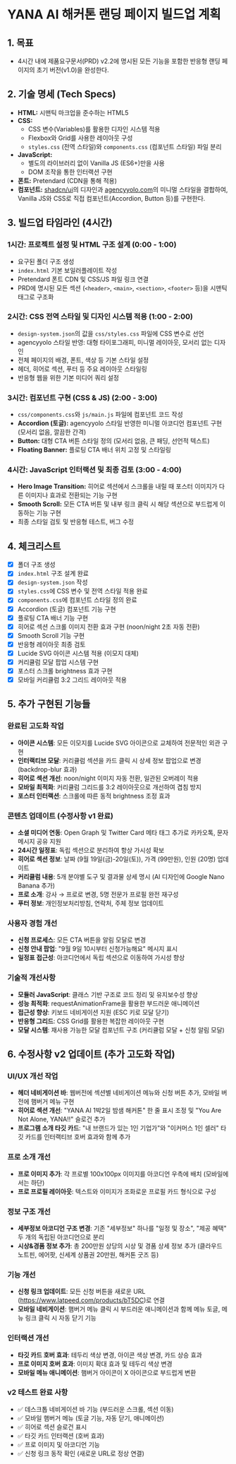 # YANA AI 해커톤 랜딩 페이지 빌드업 계획

## 1. 목표

-   4시간 내에 제품요구문서(PRD) v2.2에 명시된 모든 기능을 포함한 반응형 랜딩 페이지의 초기 버전(v1.0)을 완성한다.

## 2. 기술 명세 (Tech Specs)

-   **HTML:** 시맨틱 마크업을 준수하는 HTML5
-   **CSS:**
    -   CSS 변수(Variables)를 활용한 디자인 시스템 적용
    -   Flexbox와 Grid를 사용한 레이아웃 구성
    -   `styles.css` (전역 스타일)와 `components.css` (컴포넌트 스타일) 파일 분리
-   **JavaScript:**
    -   별도의 라이브러리 없이 Vanilla JS (ES6+)만을 사용
    -   DOM 조작을 통한 인터랙션 구현
-   **폰트:** Pretendard (CDN을 통해 적용)
-   **컴포넌트:** [shadcn/ui](https://ui.shadcn.com/docs/components)의 디자인과 [agencyyolo.com](https://agencyyolo.com)의 미니멀 스타일을 결합하여, Vanilla JS와 CSS로 직접 컴포넌트(Accordion, Button 등)를 구현한다.

## 3. 빌드업 타임라인 (4시간)

### **1시간: 프로젝트 설정 및 HTML 구조 설계 (0:00 - 1:00)**

-   요구된 폴더 구조 생성
-   `index.html` 기본 보일러플레이트 작성
-   Pretendard 폰트 CDN 및 CSS/JS 파일 링크 연결
-   PRD에 명시된 모든 섹션 (`<header>`, `<main>`, `<section>`, `<footer>` 등)을 시맨틱 태그로 구조화

### **2시간: CSS 전역 스타일 및 디자인 시스템 적용 (1:00 - 2:00)**

-   `design-system.json`의 값을 `css/styles.css` 파일에 CSS 변수로 선언
-   agencyyolo 스타일 반영: 대형 타이포그래피, 미니멀 레이아웃, 모서리 없는 디자인
-   전체 페이지의 배경, 폰트, 색상 등 기본 스타일 설정
-   헤더, 히어로 섹션, 푸터 등 주요 레이아웃 스타일링
-   반응형 웹을 위한 기본 미디어 쿼리 설정

### **3시간: 컴포넌트 구현 (CSS & JS) (2:00 - 3:00)**

-   `css/components.css`와 `js/main.js` 파일에 컴포넌트 코드 작성
-   **Accordion (토글):** agencyyolo 스타일 반영한 미니멀 아코디언 컴포넌트 구현 (모서리 없음, 깔끔한 간격)
-   **Button:** 대형 CTA 버튼 스타일 정의 (모서리 없음, 큰 패딩, 선언적 텍스트)
-   **Floating Banner:** 플로팅 CTA 배너 위치 고정 및 스타일링

### **4시간: JavaScript 인터랙션 및 최종 검토 (3:00 - 4:00)**

-   **Hero Image Transition:** 히어로 섹션에서 스크롤을 내릴 때 포스터 이미지가 다른 이미지나 효과로 전환되는 기능 구현
-   **Smooth Scroll:** 모든 CTA 버튼 및 내부 링크 클릭 시 해당 섹션으로 부드럽게 이동하는 기능 구현
-   최종 스타일 검토 및 반응형 테스트, 버그 수정

## 4. 체크리스트

-   [x] 폴더 구조 생성
-   [x] `index.html` 구조 설계 완료
-   [x] `design-system.json` 작성
-   [x] `styles.css`에 CSS 변수 및 전역 스타일 적용 완료
-   [x] `components.css`에 컴포넌트 스타일 정의 완료
-   [x] Accordion (토글) 컴포넌트 기능 구현
-   [x] 플로팅 CTA 배너 기능 구현
-   [x] 히어로 섹션 스크롤 이미지 전환 효과 구현 (noon/night 2초 자동 전환)
-   [x] Smooth Scroll 기능 구현
-   [x] 반응형 레이아웃 최종 검토
-   [x] Lucide SVG 아이콘 시스템 적용 (이모지 대체)
-   [x] 커리큘럼 모달 팝업 시스템 구현
-   [x] 포스터 스크롤 brightness 효과 구현
-   [x] 모바일 커리큘럼 3:2 그리드 레이아웃 적용

## 5. 추가 구현된 기능들

### 완료된 고도화 작업
- **아이콘 시스템**: 모든 이모지를 Lucide SVG 아이콘으로 교체하여 전문적인 외관 구현
- **인터랙티브 모달**: 커리큘럼 섹션을 카드 클릭 시 상세 정보 팝업으로 변경 (backdrop-blur 효과)
- **히어로 섹션 개선**: noon/night 이미지 자동 전환, 일관된 오버레이 적용
- **모바일 최적화**: 커리큘럼 그리드를 3:2 레이아웃으로 개선하여 겹침 방지
- **포스터 인터랙션**: 스크롤에 따른 동적 brightness 조정 효과

### 콘텐츠 업데이트 (수정사항 v1 완료)
- **소셜 미디어 연동**: Open Graph 및 Twitter Card 메타 태그 추가로 카카오톡, 문자메시지 공유 지원
- **24시간 일정표**: 독립 섹션으로 분리하여 항상 가시성 확보
- **히어로 섹션 정보**: 날짜 (9월 19일(금)-20일(토)), 가격 (99만원), 인원 (20명) 업데이트
- **커리큘럼 내용**: 5개 분야별 도구 및 결과물 상세 명시 (AI 디자인에 Google Nano Banana 추가)
- **프로 소개**: 강사 → 프로로 변경, 5명 전문가 프로필 완전 재구성
- **푸터 정보**: 개인정보처리방침, 연락처, 주체 정보 업데이트

### 사용자 경험 개선
- **신청 프로세스**: 모든 CTA 버튼을 알림 모달로 변경
- **신청 안내 팝업**: "9월 9일 10시부터 신청가능해요" 메시지 표시
- **일정표 접근성**: 아코디언에서 독립 섹션으로 이동하여 가시성 향상

### 기술적 개선사항
- **모듈러 JavaScript**: 클래스 기반 구조로 코드 정리 및 유지보수성 향상
- **성능 최적화**: requestAnimationFrame을 활용한 부드러운 애니메이션
- **접근성 향상**: 키보드 네비게이션 지원 (ESC 키로 모달 닫기)
- **반응형 그리드**: CSS Grid를 활용한 복잡한 레이아웃 구현
- **모달 시스템**: 재사용 가능한 모달 컴포넌트 구조 (커리큘럼 모달 + 신청 알림 모달)

## 6. 수정사항 v2 업데이트 (추가 고도화 작업)

### UI/UX 개선 작업
- **헤더 네비게이션 바**: 웹버전에 섹션별 네비게이션 메뉴와 신청 버튼 추가, 모바일 버전에 햄버거 메뉴 구현
- **히어로 섹션 개선**: "YANA AI 1박2일 밤샘 해커톤" 한 줄 표시 조정 및 "You Are Not Alone, YANA!!" 슬로건 추가
- **프로그램 소개 타깃 카드**: "내 브랜드가 있는 1인 기업가"와 "이커머스 1인 셀러" 타깃 카드를 인터랙티브 호버 효과와 함께 추가

### 프로 소개 개선
- **프로 이미지 추가**: 각 프로별 100x100px 이미지를 아코디언 우측에 배치 (모바일에서는 하단)
- **프로 프로필 레이아웃**: 텍스트와 이미지가 조화로운 프로필 카드 형식으로 구성

### 정보 구조 개선
- **세부정보 아코디언 구조 변경**: 기존 "세부정보" 하나를 "일정 및 장소", "제공 혜택" 두 개의 독립된 아코디언으로 분리
- **시상&경품 정보 추가**: 총 200만원 상당의 시상 및 경품 상세 정보 추가 (클라우드 노트핀, 에어팟, 신세계 상품권 20만원, 해커톤 굿즈 등)

### 기능 개선
- **신청 링크 업데이트**: 모든 신청 버튼을 새로운 URL (https://www.latpeed.com/products/bT5DC)로 연결
- **모바일 네비게이션**: 햄버거 메뉴 클릭 시 부드러운 애니메이션과 함께 메뉴 토글, 메뉴 링크 클릭 시 자동 닫기 기능

### 인터랙션 개선
- **타깃 카드 호버 효과**: 테두리 색상 변경, 아이콘 색상 변경, 카드 상승 효과
- **프로 이미지 호버 효과**: 이미지 확대 효과 및 테두리 색상 변경
- **모바일 메뉴 애니메이션**: 햄버거 아이콘이 X 아이콘으로 부드럽게 변환

### v2 테스트 완료 사항
- ✅ 데스크톱 네비게이션 바 기능 (부드러운 스크롤, 섹션 이동)
- ✅ 모바일 햄버거 메뉴 (토글 기능, 자동 닫기, 애니메이션)
- ✅ 히어로 섹션 슬로건 표시
- ✅ 타깃 카드 인터랙션 (호버 효과)
- ✅ 프로 이미지 및 아코디언 기능
- ✅ 신청 링크 동작 확인 (새로운 URL로 정상 연결)